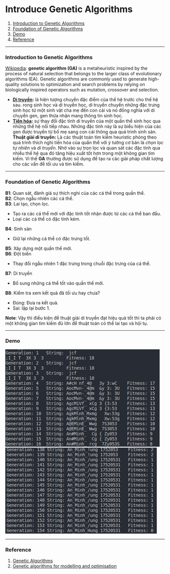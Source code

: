 # Introduce Genetic Algorithms
1. [Introduction to Genetic Algorithms](#Introduction-to-Genetic-Algorithms)
2. [Foundation of Genetic Algorithms](#Foundation-of-Genetic-Algorithms)
3. [Demo](#Demo)
4. [Reference](#Reference)
---
### Introduction to Genetic Algorithms
[Wikipedia](https://en.wikipedia.org/wiki/Genetic_algorithm): **genetic algorithm (GA)** is a metaheuristic inspired by the process of natural selection that belongs to the larger class of evolutionary algorithms (EA). Genetic algorithms are commonly used to generate high-quality solutions to optimization and search problems by relying on biologically inspired operators such as mutation, crossover and selection.  
* **[Di truyền](https://vi.wikipedia.org/wiki/Di_truy%E1%BB%81n):** là hiện tượng chuyền đặc điểm của thế hệ trước cho thế hệ sau. rong sinh học và di truyền học, di truyền chuyển những đặc trưng sinh học từ một sinh vật cha mẹ đến con cái và nó đồng nghĩa với di chuyển gen, gen thừa nhận mang thông tin sinh học. 
* **[Tiến hóa](https://vi.wikipedia.org/wiki/Ti%E1%BA%BFn_h%C3%B3a):** sự thay đổi đặc tính di truyền của một quần thể sinh học qua những thế hệ nối tiếp nhau. Những đặc tính này là sự biểu hiện của các gen được truyền từ bố mẹ sang con cái thông qua quá trình sinh sản.  
**Thuật giải di truyền:** Là các thuật toán tìm kiếm heuristic phỏng theo quá trình thích nghi tiến hóa của quần thể với ý tưởng cơ bản là *chọn lọc tự nhiên* và *di truyền*. Nhờ vào sự trọn lọc và quan sát các đặc tính qua nhiều thế hệ qua đó tăng hiệu xuất tốt hơn trong một không gian tìm kiếm. Vì thế **GA** thường được sử dụng để tạo ra các giải pháp chất lượng cho các vấn đề tối ưu và tìm kiếm.  
---
### Foundation of Genetic Algorithms
**B1**: Quan sát, đánh giá sự thích nghi của các cá thể trong quần thể.  
**B2**: Chọn ngẫu nhiên các cá thể.  
**B3**: Lai tạo, chọn lọc. 
* Tạo ra các cá thể mới với đặc tính tốt nhận được từ các cá thể ban đầu.
* Loại các cá thể có đặc tính kém.  

**B4**: Sinh sản
* Giữ lại những cá thể có đặc trưng tốt.

**B5**: Xây dựng một quần thể mới.  
**B6**: Đột biến
* Thay đổi ngẫu nhiên 1 đặc trưng trong chuỗi đặc trưng của cá thể.

**B7**: Di truyền 
* Bổ sung những cá thể tốt vào quần thể mới.

**B8**: Kiểm tra xem kết quả đã tối ưu hay chưa?
* Đúng: Đưa ra kết quả.
* Sai: lặp lại bước 1.

**Note**: Vậy thì điều kiện để thuật giải di truyền đạt hiệu quả tốt thì ta phải có một không gian tìm kiếm đủ lớn để thuật toán có thể lai tạo và hội tụ.  

---
### Demo
![Result1](pic1.png)
![Result2](pic2.png)

---
### Reference
1. [Genetic Algorithms](https://www.geeksforgeeks.org/genetic-algorithms/)
2. [Genetic algorithms for modelling and optimisation](https://www.sciencedirect.com/science/article/pii/S0377042705000774)
